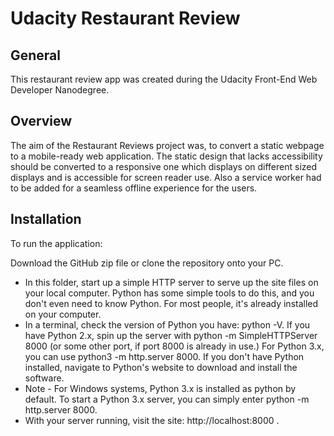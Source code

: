 # Udacity Restaurant Review
## General
This restaurant review app was created during the Udacity Front-End Web Developer Nanodegree. 

## Overview
The aim of the Restaurant Reviews project was, to convert a static webpage to a mobile-ready web application. The static design that lacks accessibility should be converted to a responsive one which displays on different sized displays and is accessible for screen reader use. Also a service worker had to be added for a seamless offline experience for the users.

## Installation
To run the application:

Download the GitHub zip file or clone the repository onto your PC.
- In this folder, start up a simple HTTP server to serve up the site files on your local computer. Python has some simple tools to do this, and you don't even need to know Python. For most people, it's already installed on your computer.
- In a terminal, check the version of Python you have: python -V. If you have Python 2.x, spin up the server with python -m SimpleHTTPServer 8000 (or some other port, if port 8000 is already in use.) For Python 3.x, you can use python3 -m http.server 8000. If you don't have Python installed, navigate to Python's website to download and install the software.
- Note - For Windows systems, Python 3.x is installed as python by default. To start a Python 3.x server, you can simply enter python -m http.server 8000.
- With your server running, visit the site: http://localhost:8000 .

